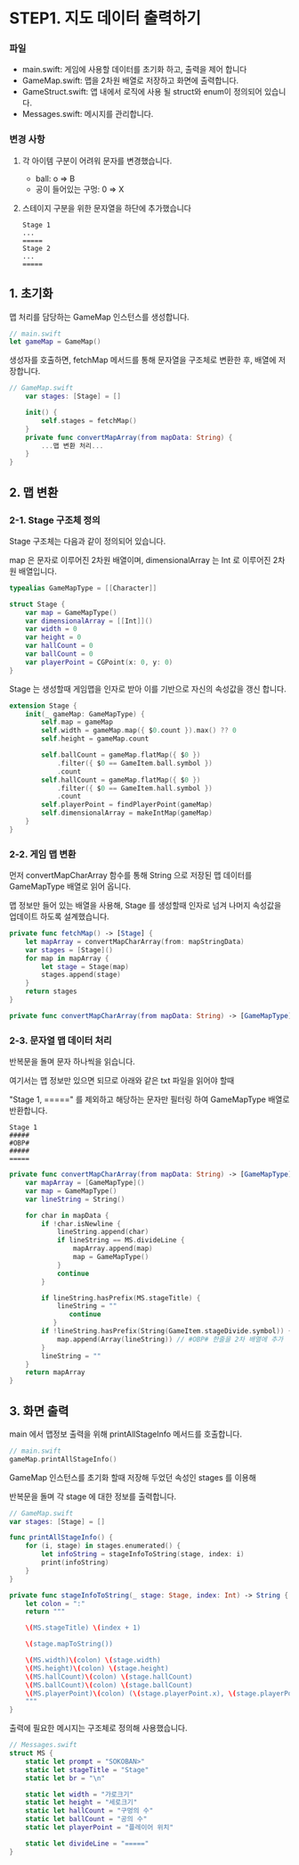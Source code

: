 # STEP1. 지도 데이터 출력하기

### 파일

- main.swift: 게임에 사용할 데이터를 초기화 하고, 출력을 제어 합니다
- GameMap.swift: 맵을 2차원 배열로 저장하고 화면에 출력합니다.
- GameStruct.swift: 앱 내에서 로직에 사용 될 struct와 enum이 정의되어 있습니다.
- Messages.swift: 메시지를 관리합니다.

### 변경 사항

1. 각 아이템 구분이 어려워 문자를 변경했습니다.
   - ball: o ⇒ B
   - 공이 들어있는 구멍: 0 ⇒ X
2. 스테이지 구분을 위한 문자열을 하단에 추가했습니다

   ```
   Stage 1
   ...
   =====
   Stage 2
   ...
   =====
   ```

## 1. 초기화

맵 처리를 담당하는 GameMap 인스턴스를 생성합니다.

```swift
// main.swift
let gameMap = GameMap()
```

생성자를 호출하면, fetchMap 메서드를 통해 문자열을 구조체로 변환한 후, 배열에 저장합니다.

```swift
// GameMap.swift
	var stages: [Stage] = []

	init() {
		self.stages = fetchMap()
	}
	private func convertMapArray(from mapData: String) {
		...맵 변환 처리...
	}
}
```

## 2. 맵 변환

### 2-1. Stage 구조체 정의

Stage 구조체는 다음과 같이 정의되어 있습니다.

map 은 문자로 이루어진 2차원 배열이며, dimensionalArray 는 Int 로 이루어진 2차원 배열입니다.

```swift
typealias GameMapType = [[Character]]

struct Stage {
    var map = GameMapType()
    var dimensionalArray = [[Int]]()
    var width = 0
    var height = 0
    var hallCount = 0
    var ballCount = 0
    var playerPoint = CGPoint(x: 0, y: 0)
}
```

Stage 는 생성할때 게임맵을 인자로 받아 이를 기반으로 자신의 속성값을 갱신 합니다.

```swift
extension Stage {
    init(_ gameMap: GameMapType) {
        self.map = gameMap
        self.width = gameMap.map({ $0.count }).max() ?? 0
        self.height = gameMap.count

        self.ballCount = gameMap.flatMap({ $0 })
            .filter({ $0 == GameItem.ball.symbol })
            .count
        self.hallCount = gameMap.flatMap({ $0 })
            .filter({ $0 == GameItem.hall.symbol })
            .count
        self.playerPoint = findPlayerPoint(gameMap)
        self.dimensionalArray = makeIntMap(gameMap)
    }
}
```

### 2-2. 게임 맵 변환

먼저 convertMapCharArray 함수를 통해 String 으로 저장된 맵 데이터를 GameMapType 배열로 읽어 옵니다.

맵 정보만 들어 있는 배열을 사용해, Stage 를 생성할때 인자로 넘겨 나머지 속성값을 업데이트 하도록 설계했습니다.

```swift
private func fetchMap() -> [Stage] {
    let mapArray = convertMapCharArray(from: mapStringData)
    var stages = [Stage]()
    for map in mapArray {
        let stage = Stage(map)
        stages.append(stage)
    }
    return stages
}

private func convertMapCharArray(from mapData: String) -> [GameMapType] {...}
```

### 2-3. 문자열 맵 데이터 처리

반복문을 돌며 문자 하나씩을 읽습니다.

여기서는 맵 정보만 있으면 되므로 아래와 같은 txt 파일을 읽어야 할때

"Stage 1, =====" 를 제외하고 해당하는 문자만 필터링 하여 GameMapType 배열로 반환합니다.

```
Stage 1
#####
#OBP#
#####
=====
```

```swift
private func convertMapCharArray(from mapData: String) -> [GameMapType] {
    var mapArray = [GameMapType]()
    var map = GameMapType()
    var lineString = String()

    for char in mapData {
        if !char.isNewline {
            lineString.append(char)
            if lineString == MS.divideLine {
                mapArray.append(map)
                map = GameMapType()
            }
            continue
        }

        if lineString.hasPrefix(MS.stageTitle) {
            lineString = ""
               continue
           }
        if !lineString.hasPrefix(String(GameItem.stageDivide.symbol)) {
            map.append(Array(lineString)) // #OBP# 한줄을 2차 배열에 추가
        }
        lineString = ""
    }
    return mapArray
}
```

## 3. 화면 출력

main 에서 맵정보 출력을 위해 printAllStageInfo 메서드를 호출합니다.

```swift
// main.swift
gameMap.printAllStageInfo()
```

GameMap 인스턴스를 초기화 할때 저장해 두었던 속성인 stages 를 이용해

반복문을 돌며 각 stage 에 대한 정보를 출력합니다.

```swift
// GameMap.swift
var stages: [Stage] = []

func printAllStageInfo() {
    for (i, stage) in stages.enumerated() {
        let infoString = stageInfoToString(stage, index: i)
        print(infoString)
    }
}

private func stageInfoToString(_ stage: Stage, index: Int) -> String {
    let colon = ":"
    return """

    \(MS.stageTitle) \(index + 1)

    \(stage.mapToString())

    \(MS.width)\(colon) \(stage.width)
    \(MS.height)\(colon) \(stage.height)
    \(MS.hallCount)\(colon) \(stage.hallCount)
    \(MS.ballCount)\(colon) \(stage.ballCount)
    \(MS.playerPoint)\(colon) (\(stage.playerPoint.x), \(stage.playerPoint.y))
    """
}
```

출력에 필요한 메시지는 구조체로 정의해 사용했습니다.

```swift
// Messages.swift
struct MS {
    static let prompt = "SOKOBAN>"
    static let stageTitle = "Stage"
    static let br = "\n"

    static let width = "가로크기"
    static let height = "세로크기"
    static let hallCount = "구멍의 수"
    static let ballCount = "공의 수"
    static let playerPoint = "플레이어 위치"

    static let divideLine = "====="
}
```
